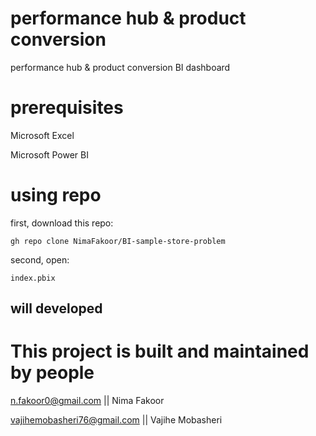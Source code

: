 # performance hub & product conversion
 performance hub & product conversion BI dashboard


# prerequisites

Microsoft Excel

Microsoft Power BI


# using repo

first, download this repo:

    gh repo clone NimaFakoor/BI-sample-store-problem

second, open:

    index.pbix


##  will developed


# This project is built and maintained by people

n.fakoor0@gmail.com || Nima Fakoor

vajihemobasheri76@gmail.com || Vajihe Mobasheri
